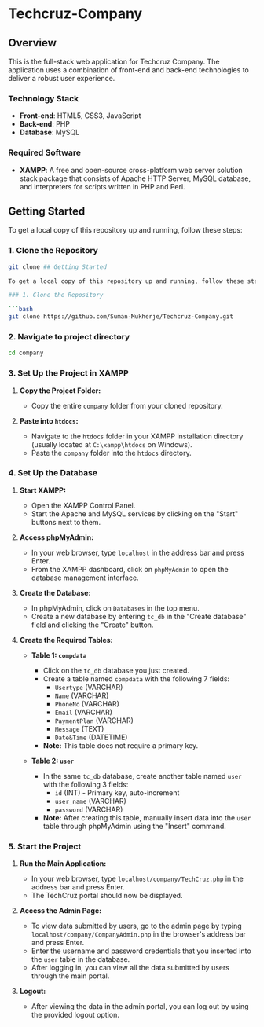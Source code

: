 # Techcruz-Company

## Overview
This is the full-stack web application for Techcruz Company. The application uses a combination of front-end and back-end technologies to deliver a robust user experience.

### Technology Stack
- **Front-end**: HTML5, CSS3, JavaScript
- **Back-end**: PHP
- **Database**: MySQL

### Required Software
- **XAMPP**: A free and open-source cross-platform web server solution stack package that consists of Apache HTTP Server, MySQL database, and interpreters for scripts written in PHP and Perl.

## Getting Started

To get a local copy of this repository up and running, follow these steps:

### 1. Clone the Repository

```bash
git clone ## Getting Started

To get a local copy of this repository up and running, follow these steps:

### 1. Clone the Repository

```bash
git clone https://github.com/Suman-Mukherje/Techcruz-Company.git
```

### 2. Navigate to project directory

```bash
cd company
```
### 3. Set Up the Project in XAMPP

1. **Copy the Project Folder:**
   - Copy the entire `company` folder from your cloned repository.

2. **Paste into `htdocs`:**
   - Navigate to the `htdocs` folder in your XAMPP installation directory (usually located at `C:\xampp\htdocs` on Windows).
   - Paste the `company` folder into the `htdocs` directory.

### 4. Set Up the Database

1. **Start XAMPP:**
   - Open the XAMPP Control Panel.
   - Start the Apache and MySQL services by clicking on the "Start" buttons next to them.

2. **Access phpMyAdmin:**
   - In your web browser, type `localhost` in the address bar and press Enter.
   - From the XAMPP dashboard, click on `phpMyAdmin` to open the database management interface.

3. **Create the Database:**
   - In phpMyAdmin, click on `Databases` in the top menu.
   - Create a new database by entering `tc_db` in the "Create database" field and clicking the "Create" button.

4. **Create the Required Tables:**

   - **Table 1: `compdata`**
     - Click on the `tc_db` database you just created.
     - Create a table named `compdata` with the following 7 fields:
       - `Usertype` (VARCHAR)
       - `Name` (VARCHAR)
       - `PhoneNo` (VARCHAR)
       - `Email` (VARCHAR)
       - `PaymentPlan` (VARCHAR)
       - `Message` (TEXT)
       - `Date&Time` (DATETIME)
     - **Note:** This table does not require a primary key.

   - **Table 2: `user`**
     - In the same `tc_db` database, create another table named `user` with the following 3 fields:
       - `id` (INT) - Primary key, auto-increment
       - `user_name` (VARCHAR)
       - `password` (VARCHAR)
     - **Note:** After creating this table, manually insert data into the `user` table through phpMyAdmin using the "Insert" command.

### 5. Start the Project

1. **Run the Main Application:**
   - In your web browser, type `localhost/company/TechCruz.php` in the address bar and press Enter.
   - The TechCruz portal should now be displayed.

2. **Access the Admin Page:**
   - To view data submitted by users, go to the admin page by typing `localhost/company/CompanyAdmin.php` in the browser's address bar and press Enter.
   - Enter the username and password credentials that you inserted into the `user` table in the database.
   - After logging in, you can view all the data submitted by users through the main portal.

3. **Logout:**
   - After viewing the data in the admin portal, you can log out by using the provided logout option.
